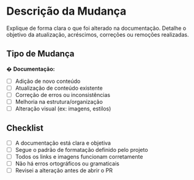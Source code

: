 
# Descrição da Mudança

Explique de forma clara o que foi alterado na documentação. Detalhe o objetivo da atualização, acréscimos, correções ou remoções realizadas.

## Tipo de Mudança

� **Documentação:**
- [ ] Adição de novo conteúdo
- [ ] Atualização de conteúdo existente
- [ ] Correção de erros ou inconsistências
- [ ] Melhoria na estrutura/organização
- [ ] Alteração visual (ex: imagens, estilos)

## Checklist

- [ ] A documentação está clara e objetiva
- [ ] Segue o padrão de formatação definido pelo projeto
- [ ] Todos os links e imagens funcionam corretamente
- [ ] Não há erros ortográficos ou gramaticais
- [ ] Revisei a alteração antes de abrir o PR